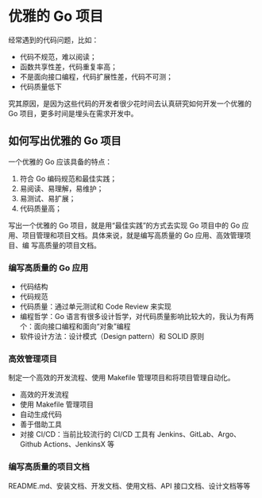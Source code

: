 # 优雅的 Go 项目

经常遇到的代码问题，比如：

- 代码不规范，难以阅读；
- 函数共享性差，代码重复率高；
- 不是面向接口编程，代码扩展性差，代码不可测；
- 代码质量低下

究其原因，是因为这些代码的开发者很少花时间去认真研究如何开发一个优雅的 Go 项目，更多时间是埋头在需求开发中。

## 如何写出优雅的 Go 项目

一个优雅的 Go 应该具备的特点：

1. 符合 Go 编码规范和最佳实践；
2. 易阅读、易理解，易维护；
3. 易测试、易扩展；
4. 代码质量高；

写出一个优雅的 Go 项目，就是用“最佳实践”的方式去实现 Go 项目中的 Go
应用、项目管理和项目文档。具体来说，就是编写高质量的 Go 应用、高效管理项目、编
写高质量的项目文档。

### 编写高质量的 Go 应用

- 代码结构
- 代码规范
- 代码质量：通过单元测试和 Code Review 来实现
- 编程哲学：Go 语言有很多设计哲学，对代码质量影响比较大的，我认为有两个：面向接口编程和面向“对象”编程
- 软件设计方法：设计模式（Design pattern）和 SOLID 原则

### 高效管理项目

制定一个高效的开发流程、使用 Makefile 管理项目和将项目管理自动化。

- 高效的开发流程
- 使用 Makefile 管理项目
- 自动生成代码
- 善于借助工具
- 对接 CI/CD：当前比较流行的 CI/CD 工具有 Jenkins、GitLab、Argo、Github Actions、JenkinsX 等

### 编写高质量的项目文档

README.md、安装文档、开发文档、使用文档、API 接口文档、设计文档等等
